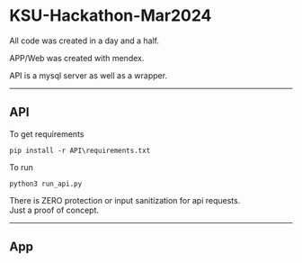 # KSU-Hackathon-Mar2024

All code was created in a day and a half.

APP/Web was created with mendex.

API is a mysql server as well as a wrapper.

-------------------

## API
To get requirements
```angular2html
pip install -r API\requirements.txt
```
To run
```angular2html
python3 run_api.py
```

There is ZERO protection or input sanitization for api requests.  
Just a proof of concept.

-----------
## App
